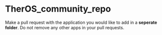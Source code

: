 # TherOS_community_repo

Make a pull request with the application you would like to add in a **seperate folder**. Do not remove any other apps in your pull requests.
